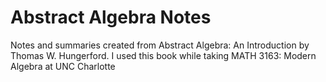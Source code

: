 # Abstract Algebra Notes
Notes and summaries created from Abstract Algebra: An Introduction by Thomas W.
Hungerford. I used this book while taking MATH 3163: Modern Algebra at UNC
Charlotte
